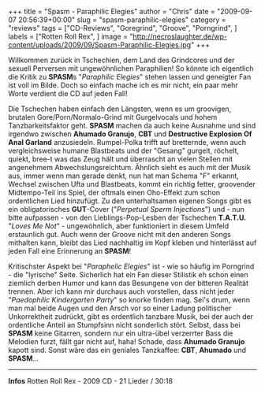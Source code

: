 +++
title = "Spasm - Paraphilic Elegies"
author = "Chris"
date = "2009-09-07 20:56:39+00:00"
slug = "spasm-paraphilic-elegies"
category = "reviews"
tags = ["CD-Reviews", "Goregrind", "Groove", "Porngrind", ]
labels = ["Rotten Roll Rex", ]
image = "http://necroslaughter.de/wp-content/uploads/2009/09/Spasm-Paraphilic-Elegies.jpg"
+++

Willkommen zurück in Tschechien, dem Land des Grindcores und der sexuell Perversen mit ungewöhnlichen Paraphilien! So könnte ich eigentlich die Kritik zu **SPASM**s "_Paraphilic Elegies_" stehen lassen und geneigter Fan ist voll im Bilde. Doch so einfach mache ich es mir nicht, ein paar mehr Worte verdient die CD auf jeden Fall!

Die Tschechen haben einfach den Längsten, wenn es um groovigen, brutalen Gore/Porn/Normalo-Grind mit Gurgelvocals und hohem Tanzbarkeitsfaktor geht. **SPASM** machen da auch keine Ausnahme und sind irgendwo zwischen **Ahumado Granujo**, **CBT** und **Destructive Explosion Of Anal Garland** anzusiedeln. Rumpel-Polka trifft auf bretternde, wenn auch vergleichsweise humane Blastbeats und der "Gesang" gurgelt, röchelt, quiekt, bree-t was das Zeug hält und überrascht an vielen Stellen mit angenehmem Abwechslungsreichtum. Ähnlich sieht es auch mit der Musik aus, immer wenn man gerade denkt, nun hat man Schema "F" erkannt, Wechsel zwischen Ufta und Blastbeats, kommt ein richtig fetter, groovender Midtempo-Teil ins Spiel, der oftmals einen Oho-Effekt zum schon ordentlichen Lied hinzufügt.
Zu den unterhaltsamen eigenen Songs gibt es ein obligatorisches **GUT**-Cover ("_Perpetual Sperm Injections_") und - nun bitte aufpassen - von den Lieblings-Pop-Lesben der Tschechen **T.A.T.U.** "_Loves Me Not_" - ungewöhnlich, aber funktioniert in diesem Umfeld erstaunlich gut. Auch wenn der Groove nicht mit den anderen Songs mithalten kann, bleibt das Lied nachhaltig im Kopf kleben und hinterlässt auf jeden Fall eine Erinnerung an **SPASM**!

Kritischster Aspekt bei "_Paraphelic Elegies_" ist - wie so häufig im Porngrind - die "lyrische" Seite. Sicherlich hat ein Fan dieser Stilistik eh schon einen ziemlich derben Humor und kann das Besungene von der bitteren Realität trennen. Aber ich kann mir durchaus auch vorstellen, dass nicht jeder "_Paedophilic Kindergarten Party_" so knorke finden mag. Sei's drum, wenn man mal beide Augen und den Arsch vor so einer Ladung politischer Unkorrektheit zudrückt, gibt es ordentlich tanzbare Musik, bei der auch der ordentliche Anteil an Stumpfsinn nicht sonderlich stört. Selbst, dass bei **SPASM** keine Gitarren, sondern nur ein ultra-übel verzerrter Bass die Melodien furzt, fällt gar nicht auf, haha! Schade, dass **Ahumado Granujo** kapott sind. Sonst wäre das ein geniales Tanzkaffee: **CBT**, **Ahumado** und **SPASM**...





---
**Infos**
Rotten Roll Rex - 2009
CD - 21 Lieder / 30:18
